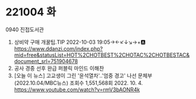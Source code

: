 
# 221004 화
0940 진접도서관

1. 상비약 구매 개꿀팁.TIP 2022-10-03 19:05→←↙↓↘→+🅰️ https://www.ddanzi.com/index.php?mid=free&statusList=HOT%2CHOTBEST%2CHOTAC%2CHOTBESTAC&document_srl=751904678
1. 공사 경중 선후 완급 퍼블릭 마인드 이해찬
1. [오늘 이 뉴스] 고교생이 그린 '윤석열차'..'엄중 경고' 나선 문체부 (2022.10.04/MBC뉴스) 조회수 1,551,568회 2022. 10. 4. https://www.youtube.com/watch?v=rmV3bAONR4k

